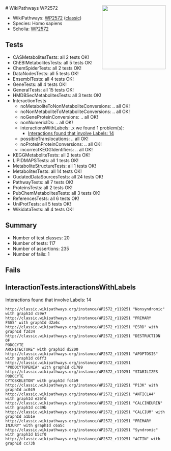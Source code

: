 <img style="float: right; width: 200px" src="https://upload.wikimedia.org/wikipedia/commons/thumb/8/83/Wplogo_with_text_500.png/640px-Wplogo_with_text_500.png" />
# WikiPathways WP2572

* WikiPathways: [WP2572](https://wikipathways.org/pathways/WP2572) ([classic](https://classic.wikipathways.org/instance/WP2572))
* Species: Homo sapiens
* Scholia: [WP2572](https://scholia.toolforge.org/wikipathways/WP2572)
## Tests
* CASMetabolitesTests: all 2 tests OK!
* ChEBIMetabolitesTests: all 5 tests OK!
* ChemSpiderTests: all 2 tests OK!
* DataNodesTests: all 5 tests OK!
* EnsemblTests: all 4 tests OK!
* GeneTests: all 4 tests OK!
* GeneralTests: all 15 tests OK!
* HMDBSecMetabolitesTests: all 3 tests OK!
* InteractionTests
    * noMetaboliteToNonMetaboliteConversions: .. all OK!
    * noNonMetaboliteToMetaboliteConversions: .. all OK!
    * noGeneProteinConversions: .. all OK!
    * nonNumericIDs: .. all OK!
    * interactionsWithLabels: .x we found 1 problem(s):
        * [Interactions found that involve Labels: 14](#fe97a8bc)
    * possibleTranslocations: .. all OK!
    * noProteinProteinConversions: .. all OK!
    * incorrectKEGGIdentifiers: .. all OK!
* KEGGMetaboliteTests: all 2 tests OK!
* LIPIDMAPSTests: all 1 tests OK!
* MetaboliteStructureTests: all 1 tests OK!
* MetabolitesTests: all 14 tests OK!
* OudatedDataSourcesTests: all 24 tests OK!
* PathwayTests: all 7 tests OK!
* ProteinsTests: all 2 tests OK!
* PubChemMetabolitesTests: all 3 tests OK!
* ReferencesTests: all 6 tests OK!
* UniProtTests: all 5 tests OK!
* WikidataTests: all 4 tests OK!


## Summary

* Number of test classes: 20
* Number of tests: 117
* Number of assertions: 235
* Number of fails: 1

## Fails

<a name="fe97a8bc" />

## InteractionTests.interactionsWithLabels

Interactions found that involve Labels: 14
```
http://classic.wikipathways.org/instance/WP2572_r119251 "Nonsyndromic" with graphId c59e7
http://classic.wikipathways.org/instance/WP2572_r119251 "PRIMARY 
FSGS" with graphId d2a6c
http://classic.wikipathways.org/instance/WP2572_r119251 "ESRD" with graphId f2d34
http://classic.wikipathways.org/instance/WP2572_r119251 "DESTRUCTION OF
PODOCYTE
ARCHITECTURE" with graphId d5200
http://classic.wikipathways.org/instance/WP2572_r119251 "APOPTOSIS" with graphId c6ff3
http://classic.wikipathways.org/instance/WP2572_r119251 "PODOCYTOPENIA" with graphId d1789
http://classic.wikipathways.org/instance/WP2572_r119251 "STABILIZES 
PODOCYTE
CYTOSKELETON" with graphId fc4b9
http://classic.wikipathways.org/instance/WP2572_r119251 "P13K" with graphId ac049
http://classic.wikipathways.org/instance/WP2572_r119251 "ANTICLA4" with graphId e26fd
http://classic.wikipathways.org/instance/WP2572_r119251 "CALCINEURIN" with graphId cc39b
http://classic.wikipathways.org/instance/WP2572_r119251 "CALCIUM" with graphId a1b1e
http://classic.wikipathways.org/instance/WP2572_r119251 "PRIMARY 
INJURY" with graphId c6a5c
http://classic.wikipathways.org/instance/WP2572_r119251 "Syndromic" with graphId b5cf0
http://classic.wikipathways.org/instance/WP2572_r119251 "ACTIN" with graphId cc73b
```

